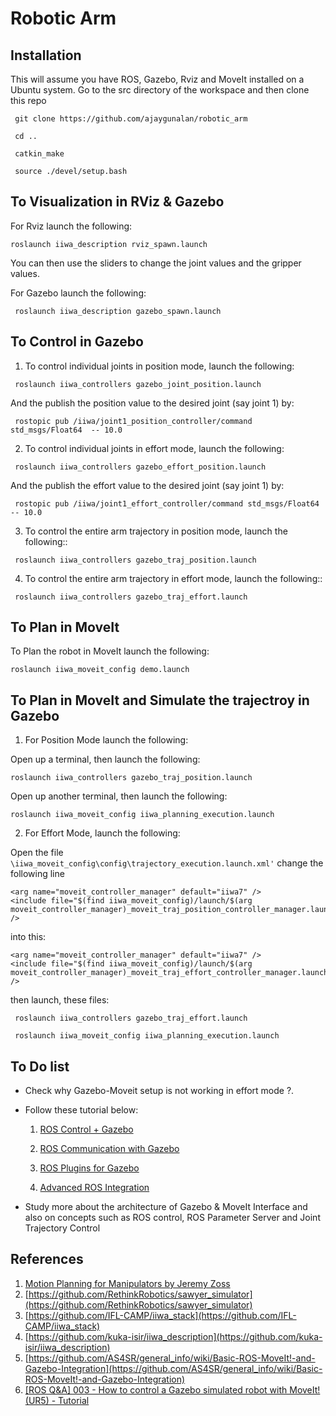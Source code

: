 Robotic Arm
===========

## Installation 
This will assume you have ROS, Gazebo, Rviz and MoveIt installed on a Ubuntu system. Go to the src directory of the workspace and then clone this repo

  	 git clone https://github.com/ajaygunalan/robotic_arm 

  	 cd ..

  	 catkin_make

     source ./devel/setup.bash


## To Visualization in RViz & Gazebo

For Rviz launch the following:

  ```
  roslaunch iiwa_description rviz_spawn.launch
  ```

You can then use the sliders to change the joint values and the gripper values.

For Gazebo launch the following:

  ```
   roslaunch iiwa_description gazebo_spawn.launch 
  ```

## To Control in Gazebo

1. To control individual joints in position mode, launch the following:

  ```
   roslaunch iiwa_controllers gazebo_joint_position.launch 
  ```
And the publish the position value to the desired joint (say joint 1) by:

  ```
   rostopic pub /iiwa/joint1_position_controller/command std_msgs/Float64  -- 10.0
  ```

2. To control individual joints in effort mode, launch the following:

  ```
   roslaunch iiwa_controllers gazebo_effort_position.launch
  ``` 
And the publish the effort value to the desired joint (say joint 1) by:

  ```
   rostopic pub /iiwa/joint1_effort_controller/command std_msgs/Float64  -- 10.0
  ```


3. To control the entire arm trajectory in position mode, launch the following::

  ```
   roslaunch iiwa_controllers gazebo_traj_position.launch  
  ``` 

4. To control the entire arm trajectory in effort mode, launch the following::


  ```
   roslaunch iiwa_controllers gazebo_traj_effort.launch  
  ``` 


## To Plan in MoveIt

To Plan the robot in MoveIt launch the following:


  ```
  roslaunch iiwa_moveit_config demo.launch 
  ```

## To Plan in MoveIt and Simulate the trajectroy in  Gazebo

1. For Position Mode launch the following:

Open up a terminal, then launch the following:


  ```
  roslaunch iiwa_controllers gazebo_traj_position.launch   
  ```

Open up another terminal, then launch the following:


  ```
  roslaunch iiwa_moveit_config iiwa_planning_execution.launch 
  ``` 
  
2. For Effort Mode, launch the following:

Open the file ```\iiwa_moveit_config\config\trajectory_execution.launch.xml'``` change the following line

  ``` 
  <arg name="moveit_controller_manager" default="iiwa7" />
  <include file="$(find iiwa_moveit_config)/launch/$(arg moveit_controller_manager)_moveit_traj_position_controller_manager.launch.xml" />
  ```
into this:

  ``` 
  <arg name="moveit_controller_manager" default="iiwa7" />
  <include file="$(find iiwa_moveit_config)/launch/$(arg moveit_controller_manager)_moveit_traj_effort_controller_manager.launch.xml" />
  ```
then launch, these files:

 ```
  roslaunch iiwa_controllers gazebo_traj_effort.launch   

  roslaunch iiwa_moveit_config iiwa_planning_execution.launch 
  ``` 



## To Do list

* Check why Gazebo-Moveit setup is not working in effort mode ?.
* Follow these tutorial below:

    1. [ROS Control + Gazebo](http://gazebosim.org/tutorials/?tut=ros_control)

    2. [ROS Communication with Gazebo](http://gazebosim.org/tutorials/?tut=ros_comm)
        
    3. [ROS Plugins for Gazebo](http://gazebosim.org/tutorials/?tut=ros_plugins)
        
    4. [Advanced ROS Integration](http://gazebosim.org/tutorials/?tut=ros_advanced)
        
* Study more about the architecture of Gazebo & MoveIt Interface and also on concepts such as ROS control, ROS Parameter Server and Joint Trajectory Control

## References

1. [Motion Planning for Manipulators by Jeremy Zoss](http://aeswiki.datasys.swri.edu/rositraining/Exercises?action=AttachFile&do=get&target=ROS-I+Basic+Developer%E2%80%99s+Training+-+Session+3.pdf)
2. [https://github.com/RethinkRobotics/sawyer_simulator](https://github.com/RethinkRobotics/sawyer_simulator)
3. [https://github.com/IFL-CAMP/iiwa_stack](https://github.com/IFL-CAMP/iiwa_stack)
4. [https://github.com/kuka-isir/iiwa_description](https://github.com/kuka-isir/iiwa_description)
5. [https://github.com/AS4SR/general_info/wiki/Basic-ROS-MoveIt!-and-Gazebo-Integration](https://github.com/AS4SR/general_info/wiki/Basic-ROS-MoveIt!-and-Gazebo-Integration)
6. [[ROS Q&A] 003 - How to control a Gazebo simulated robot with MoveIt! (UR5) - Tutorial](https://www.youtube.com/watch?v=j6bBxfD_bYs&t=144s)
